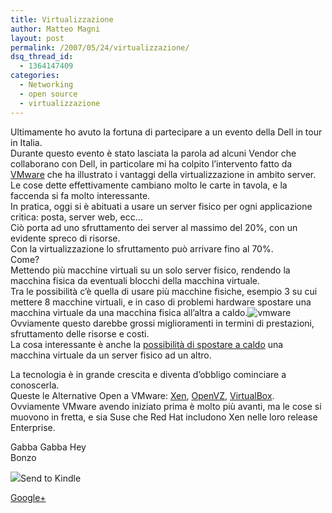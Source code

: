 ```yaml
---
title: Virtualizzazione
author: Matteo Magni
layout: post
permalink: /2007/05/24/virtualizzazione/
dsq_thread_id:
  - 1364147409
categories:
  - Networking
  - open source
  - virtualizzazione
---
```

Ultimamente ho avuto la fortuna di partecipare a un evento della Dell in tour in Italia.  
Durante questo evento è stato lasciata la parola ad alcuni Vendor che collaborano con Dell, in particolare mi ha colpito l&#8217;intervento fatto da [VMware][1] che ha illustrato i vantaggi della virtualizzazione in ambito server.  
Le cose dette effettivamente cambiano molto le carte in tavola, e la faccenda si fa molto interessante.  
In pratica, oggi si è abituati a usare un server fisico per ogni applicazione critica: posta, server web, ecc&#8230;  
Ciò porta ad uno sfruttamento dei server al massimo del 20%, con un evidente spreco di risorse.  
Con la virtualizzazione lo sfruttamento può arrivare fino al 70%.  
Come?  
Mettendo più macchine virtuali su un solo server fisico, rendendo la macchina fisica da eventuali blocchi della macchina virtuale.  
Tra le possibilità c&#8217;è quella di usare più macchine fisiche, esempio 3 su cui mettere 8 macchine virtuali, e in caso di problemi hardware spostare una macchina virtuale da una macchina fisica all&#8217;altra a caldo.![vmware][2]  
Ovviamente questo darebbe grossi miglioramenti in termini di prestazioni, sfruttamento delle risorse e costi.  
La cosa interessante è anche la [possibilità di spostare a caldo][3] una macchina virtuale da un server fisico ad un altro.

La tecnologia è in grande crescita e diventa d&#8217;obbligo cominciare a conoscerla.  
Queste le Alternative Open a VMware: [Xen][4], [OpenVZ][5], [VirtualBox][6].  
Ovviamente VMware avendo iniziato prima è molto più avanti, ma le cose si muovono in fretta, e sia Suse che Red Hat includono Xen nelle loro release Enterprise.

Gabba Gabba Hey  
Bonzo

<div class='kindleWidget kindleLight' >
  <img src="http://magni.me/wp-content/plugins/send-to-kindle/media/white-15.png" /><span>Send to Kindle</span>
</div>

<a rel="author" href="https://plus.google.com/111433366670841346629?rel=author"  >Google+</a>

 [1]: http://www.vmware.com/
 [2]: http://magni.me/wp-content/uploads/2007/05/products_vmfs_diagram.jpg
 [3]: http://www.clever-consulting.it/05solutions/060706-VM-vmware_vmotion_drs_ha.html
 [4]: http://it.wikipedia.org/wiki/Xen
 [5]: http://openvz.org/
 [6]: http://www.virtualbox.org/